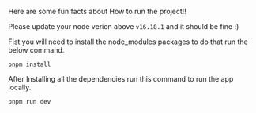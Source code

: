 Here are some fun facts about How to run the project!!

Please update your node verion above `v16.18.1` and it should be fine :)

Fist you will need to install the node_modules packages to do that run the below command.

```
pnpm install
```

After Installing all the dependencies run this command to run the app locally.

```
pnpm run dev
```
